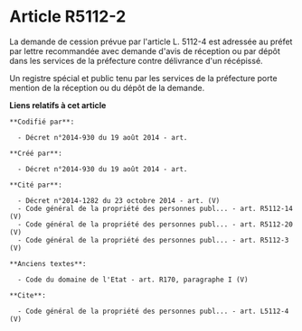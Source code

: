 # Article R5112-2

La demande de cession prévue par l'article L. 5112-4 est adressée au préfet par lettre recommandée avec demande d'avis de
réception ou par dépôt dans les services de la préfecture contre délivrance d'un récépissé. 

Un registre spécial et public tenu par les services de la préfecture porte mention de la réception ou du dépôt de la demande.

**Liens relatifs à cet article**

	**Codifié par**:

	  - Décret n°2014-930 du 19 août 2014 - art.

	**Créé par**:

	  - Décret n°2014-930 du 19 août 2014 - art.

	**Cité par**:

	  - Décret n°2014-1282 du 23 octobre 2014 - art. (V)
	  - Code général de la propriété des personnes publ... - art. R5112-14 (V)
	  - Code général de la propriété des personnes publ... - art. R5112-20 (V)
	  - Code général de la propriété des personnes publ... - art. R5112-3 (V)

	**Anciens textes**:

	  - Code du domaine de l'Etat - art. R170, paragraphe I (V)

	**Cite**:

	  - Code général de la propriété des personnes publ... - art. L5112-4 (V)
